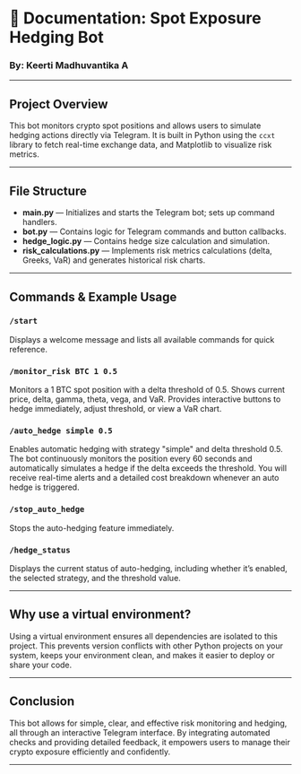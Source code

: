 # 📄 **Documentation: Spot Exposure Hedging Bot**

### By: Keerti Madhuvantika A

---

## **Project Overview**

This bot monitors crypto spot positions and allows users to simulate hedging actions directly via Telegram. It is built in Python using the `ccxt` library to fetch real-time exchange data, and Matplotlib to visualize risk metrics.

---

## **File Structure**

- **main.py** — Initializes and starts the Telegram bot; sets up command handlers.
- **bot.py** — Contains logic for Telegram commands and button callbacks.
- **hedge_logic.py** — Contains hedge size calculation and simulation.
- **risk_calculations.py** — Implements risk metrics calculations (delta, Greeks, VaR) and generates historical risk charts.

---

## **Commands & Example Usage**

### `/start`
Displays a welcome message and lists all available commands for quick reference.

### `/monitor_risk BTC 1 0.5`
Monitors a 1 BTC spot position with a delta threshold of 0.5. Shows current price, delta, gamma, theta, vega, and VaR. Provides interactive buttons to hedge immediately, adjust threshold, or view a VaR chart.

### `/auto_hedge simple 0.5`
Enables automatic hedging with strategy "simple" and delta threshold 0.5. The bot continuously monitors the position every 60 seconds and automatically simulates a hedge if the delta exceeds the threshold. You will receive real-time alerts and a detailed cost breakdown whenever an auto hedge is triggered.

### `/stop_auto_hedge`
Stops the auto-hedging feature immediately.

### `/hedge_status`
Displays the current status of auto-hedging, including whether it’s enabled, the selected strategy, and the threshold value.

---

## **Why use a virtual environment?**

Using a virtual environment ensures all dependencies are isolated to this project. This prevents version conflicts with other Python projects on your system, keeps your environment clean, and makes it easier to deploy or share your code.

---

## **Conclusion**

This bot allows for simple, clear, and effective risk monitoring and hedging, all through an interactive Telegram interface. By integrating automated checks and providing detailed feedback, it empowers users to manage their crypto exposure efficiently and confidently.

---

